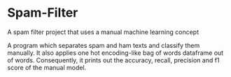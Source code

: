 # Spam-Filter
A spam filter project that uses a manual machine learning concept

A program which separates spam and ham texts and classify them manually. It also applies one hot encoding-like bag of words dataframe out of words.
Consequently, it prints out the accuracy, recall, precision and f1 score of the manual model.
